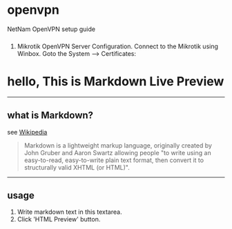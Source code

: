 # openvpn
NetNam OpenVPN setup guide

###
1. Mikrotik OpenVPN Server Configuration.
Connect to the Mikrotik using Winbox.  Goto the System —> Certificates:

# hello, This is Markdown Live Preview

----
## what is Markdown?
see [Wikipedia](http://en.wikipedia.org/wiki/Markdown)

> Markdown is a lightweight markup language, originally created by John Gruber and Aaron Swartz allowing people "to write using an easy-to-read, easy-to-write plain text format, then convert it to structurally valid XHTML (or HTML)".

----
## usage
1. Write markdown text in this textarea.
2. Click 'HTML Preview' button.
